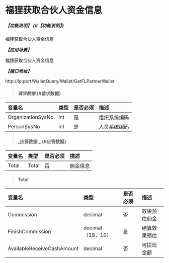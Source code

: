 # 福狸获取合伙人资金信息

##### _【功能说明】_ {#【功能说明】}

福狸获取合伙人资金信息

_**【应用场景】**_

福狸获取合伙人资金信息

_**【接口地址】**_

http://ip:port/WalletQuery/Wallet/GetFLPartnerWallet

> #### _请求数据_ {#请求数据}

| 变量名 | 类型 | 是否必须 | 描述 |
| :--- | :--- | :--- | :--- |
| OrganizationSysNo | int | 是 | 组织系统编码 |
| PersonSysNo| int | 是 | 人员系统编码 |



> #### _应答数据 _ {#应答数据}

| 变量名 | 类型 | 是否必须 | 描述 |
| :--- | :--- | :--- | :--- |
| Total| Total| 否 | 佣金信息 |


> #### Total

| 变量名 | 类型 | 是否必须 | 描述 |
| :--- | :--- | :--- | :--- |
| Commission| decimal | 否 | 效果预估佣金 |
| FinishCommission| decimal（18，10） | 是 | 结算效果预估 |
| AvailableReceiveCashAmount| decimal | 否 | 可提现金额 |


